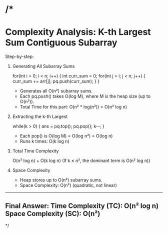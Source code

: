 /*
=============================================
Complexity Analysis: K-th Largest Sum Contiguous Subarray
=============================================

Step-by-step:

1. Generating All Subarray Sums

    for(int i = 0; i < n; i++) {
        int curr_sum = 0;
        for(int j = i; j < n; j++) {
            curr_sum += arr[j];
            pq.push(curr_sum);
        }
    }

    - Generates all O(n²) subarray sums.
    - Each pq.push() takes O(log M), where M is the heap size (up to O(n²)).
    - Total Time for this part: O(n² * log(n²)) = O(n² log n)

2. Extracting the k-th Largest

    while(k > 0) {
        ans = pq.top();
        pq.pop();
        k--;
    }

    - Each pop() is O(log M) = O(log n²) = O(log n)
    - Runs k times: O(k log n)

3. Total Time Complexity

    O(n² log n) + O(k log n)
    (If k ≤ n², the dominant term is O(n² log n))

4. Space Complexity

    - Heap stores up to O(n²) subarray sums.
    - Space Complexity: O(n²) (quadratic, not linear)

---------------------------------------------
Final Answer:
    Time Complexity (TC):   O(n² log n)
    Space Complexity (SC):  O(n²)
---------------------------------------------
*/
